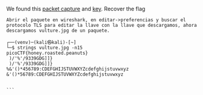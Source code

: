 We found this [packet capture](https://jupiter.challenges.picoctf.org/static/fbf98e695555a2a48fe42c9a245de376/capture.pcap) and [key](https://jupiter.challenges.picoctf.org/static/fbf98e695555a2a48fe42c9a245de376/picopico.key). Recover the flag


````
Abrir el paquete en wireshark, en editar->preferencias y buscar el protocolo TLS para editar la llave con la llave que descargamos, ahora descargamos vulture.jpg de un paquete.

┌──(venv)─(kali㉿kali)-[~]
└─$ strings vulture.jpg -n15 
picoCTF{honey.roasted.peanuts}
 )/'%'/9339GDG]]}
 )/'%'/9339GDG]]}
%&'()*456789:CDEFGHIJSTUVWXYZcdefghijstuvwxyz
&'()*56789:CDEFGHIJSTUVWXYZcdefghijstuvwxyz


```